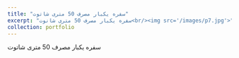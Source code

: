 ```yaml
---
title: "سفره یکبار مصرف 50 متری شاتوت"
excerpt: "سفره یکبار مصرف 50 متری شانوت<br/><img src='/images/p7.jpg'>"
collection: portfolio
---
```


سفره یکبار مصرف 50 متری شاتوت
